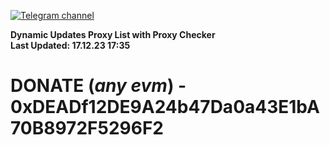 [![Telegram channel](https://img.shields.io/endpoint?url=https://runkit.io/damiankrawczyk/telegram-badge/branches/master?url=https://t.me/n4z4v0d)](https://t.me/n4z4v0d) 

**Dynamic Updates Proxy List with Proxy Checker**  
**Last Updated: 17.12.23 17:35**

# DONATE (_any evm_) - 0xDEADf12DE9A24b47Da0a43E1bA70B8972F5296F2
